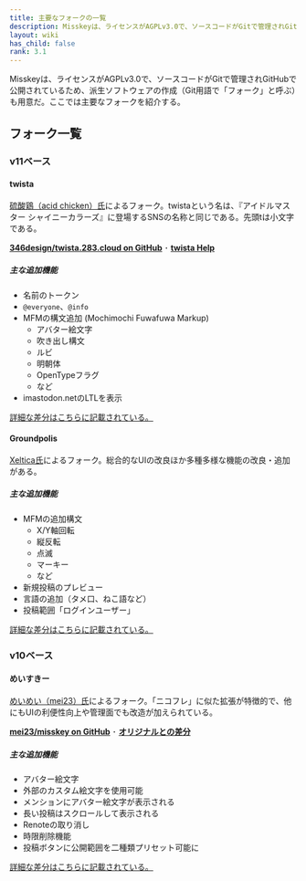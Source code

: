 ```yaml
---
title: 主要なフォークの一覧
description: Misskeyは、ライセンスがAGPLv3.0で、ソースコードがGitで管理されGitHubで公開されているため、フォークも容易だ。主要なフォークを紹介する。
layout: wiki
has_child: false
rank: 3.1
---
```

Misskeyは、ライセンスがAGPLv3.0で、ソースコードがGitで管理されGitHubで公開されているため、派生ソフトウェアの作成（Git用語で「フォーク」と呼ぶ）も用意だ。ここでは主要なフォークを紹介する。

## フォーク一覧
### v11ベース
#### twista
[硫酸鶏（acid chicken）氏](../culture/users/acid-chicken/)によるフォーク。twistaという名は、『アイドルマスター シャイニーカラーズ』に登場するSNSの名称と同じである。先頭tは小文字である。

**[346design/twista.283.cloud on GitHub](https://github.com/346design/twista.283.cloud)** ･ **[twista Help](https://twista-docs.283.cloud)**

##### 主な追加機能
- 名前のトークン
- `@everyone`、`@info`
- MFMの構文追加 (Mochimochi Fuwafuwa Markup)
  * アバター絵文字
  * 吹き出し構文
  * ルビ
  * 明朝体
  * OpenTypeフラグ
  * など
- imastodon.netのLTLを表示

[詳細な差分はこちらに記載されている。](https://github.com/346design/twista.283.cloud/blob/twista/README.md)

#### Groundpolis
[Xeltica氏](../culture/users/xeltica/)によるフォーク。総合的なUIの改良ほか多種多様な機能の改良・追加がある。

##### 主な追加機能
- MFMの追加構文
  * X/Y軸回転
  * 縦反転
  * 点滅
  * マーキー
  * など
- 新規投稿のプレビュー
- 言語の追加（タメ口、ねこ語など）
- 投稿範囲「ログインユーザー」

[詳細な差分はこちらに記載されている。](https://github.com/Xeltica/Groundpolis/blob/develop/DIFFERENCE.md)

### v10ベース
#### めいすきー
[めいめい（mei23）氏](../culture/users/mei23/)によるフォーク。「ニコフレ」に似た拡張が特徴的で、他にもUIの利便性向上や管理面でも改造が加えられている。

**[mei23/misskey on GitHub](https://github.com/mei23/misskey)** ･ **[オリジナルとの差分](https://mei23.github.io/misskey_m544_diff.html)**

##### 主な追加機能
- アバター絵文字
- 外部のカスタム絵文字を使用可能
- メンションにアバター絵文字が表示される
- 長い投稿はスクロールして表示される
- Renoteの取り消し
- 時限削除機能
- 投稿ボタンに公開範囲を二種類プリセット可能に

[詳細な差分はこちらに記載されている。](https://mei23.github.io/misskey_m544_diff.html)
